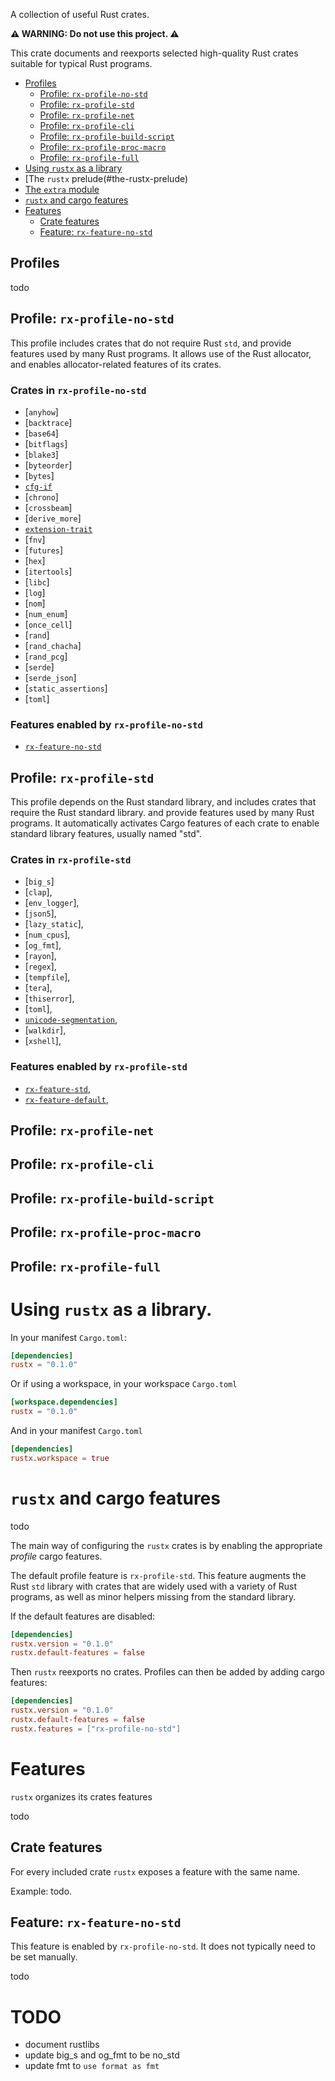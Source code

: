 A collection of useful Rust crates.

**⚠️
WARNING:
Do not use this project.
⚠️**

This crate documents and reexports selected high-quality Rust crates
suitable for typical Rust programs.

- [Profiles](#profiles)
  - [Profile: `rx-profile-no-std`](#profile-rx-profile-no-std)
  - [Profile: `rx-profile-std`](#profile-rx-profile-std)
  - [Profile: `rx-profile-net`](#profile-rx-profile-net)
  - [Profile: `rx-profile-cli`](#profile-rx-profile-cli)
  - [Profile: `rx-profile-build-script`](#profile-rx-profile-build-script)
  - [Profile: `rx-profile-proc-macro`](#profile-rx-proc-macro)
  - [Profile: `rx-profile-full`](#profile-rx-profile-full)
- [Using `rustx` as a library](#using-rustx-as-a-library)
- [The `rustx` prelude(#the-rustx-prelude)
- [The `extra` module](#the-extra-module)
- [`rustx` and cargo features](#rustx-and-cargo-features)
- [Features](#feature-selection)
  - [Crate features](#crate-features)
  - [Feature: `rx-feature-no-std`](#feature-rx-feature-no-std)




## Profiles

todo




## Profile: `rx-profile-no-std`

This profile includes crates that do not require Rust `std`,
and provide features used by many Rust programs.
It allows use of the Rust allocator,
and enables allocator-related features of its crates.


### Crates in `rx-profile-no-std`

- [`anyhow`]
- [`backtrace`]
- [`base64`]
- [`bitflags`]
- [`blake3`]
- [`byteorder`]
- [`bytes`]
- [`cfg-if`](cfg_if)
- [`chrono`]
- [`crossbeam`]
- [`derive_more`]
- [`extension-trait`](extension_trait)
- [`fnv`]
- [`futures`]
- [`hex`]
- [`itertools`]
- [`libc`]
- [`log`]
- [`nom`]
- [`num_enum`]
- [`once_cell`]
- [`rand`]
- [`rand_chacha`]
- [`rand_pcg`]
- [`serde`]
- [`serde_json`]
- [`static_assertions`]
- [`toml`]


### Features enabled by `rx-profile-no-std`

- [`rx-feature-no-std`](#feature-rx-feature-no-std)




## Profile: `rx-profile-std`

This profile depends on the Rust standard library,
and includes crates that require the Rust standard library.
and provide features used by many Rust programs.
It automatically activates Cargo features of each crate
to enable standard library features, usually named "std".


### Crates in `rx-profile-std`

- [`big_s`]
- [`clap`],
- [`env_logger`],
- [`json5`],
- [`lazy_static`],
- [`num_cpus`],
- [`og_fmt`],
- [`rayon`],
- [`regex`],
- [`tempfile`],
- [`tera`],
- [`thiserror`],
- [`toml`],
- [`unicode-segmentation`](unicode_segmentation),
- [`walkdir`],
- [`xshell`],


### Features enabled by `rx-profile-std`

- [`rx-feature-std`](#feature-rx-feature-std),
- [`rx-feature-default`](#feature-rx-feature-default),



## Profile: `rx-profile-net`


## Profile: `rx-profile-cli`


## Profile: `rx-profile-build-script`


## Profile: `rx-profile-proc-macro`


## Profile: `rx-profile-full`




# Using `rustx` as a library.

In your manifest `Cargo.toml`:

```toml
[dependencies]
rustx = "0.1.0"
```

Or if using a workspace, in your workspace `Cargo.toml`

```toml
[workspace.dependencies]
rustx = "0.1.0"
```

And in your manifest `Cargo.toml`

```toml
[dependencies]
rustx.workspace = true
```


# `rustx` and cargo features

todo

The main way of configuring the `rustx` crates is by enabling
the appropriate _profile_ cargo features.

The default profile feature is `rx-profile-std`.
This feature augments the Rust `std` library with crates
that are widely used with a variety of Rust programs,
as well as minor helpers missing from the standard library.

If the default features are disabled:

```toml
[dependencies]
rustx.version = "0.1.0"
rustx.default-features = false
```

Then `rustx` reexports no crates.
Profiles can then be added by adding cargo features:

```toml
[dependencies]
rustx.version = "0.1.0"
rustx.default-features = false
rustx.features = ["rx-profile-no-std"]
```


# Features

`rustx` organizes its crates features

todo


## Crate features

For every included crate `rustx` exposes a feature with the same name.

Example: todo.


## Feature: `rx-feature-no-std`

This feature is enabled by `rx-profile-no-std`.
It does not typically need to be set manually.

todo



# TODO

- document rustlibs
- update big_s and og_fmt to be no_std
- update fmt to `use format as fmt`
